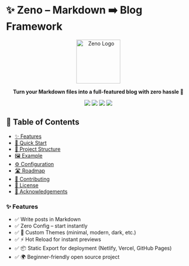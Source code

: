 # ✨ Zeno – Markdown ➡️ Blog Framework
<p align="center"> <img src="docs/images/logo.png" alt="Zeno Logo" width="120"/> </p> <p align="center"> <b>Turn your Markdown files into a full-featured blog with zero hassle 🚀</b> </p> <p align="center"> <a href="LICENSE"><img src="https://img.shields.io/badge/License-MIT-blue.svg"></a> <img src="https://img.shields.io/badge/Node-%3E=18-green"> <img src="https://img.shields.io/badge/PRs-Welcome-brightgreen"> <img src="https://img.shields.io/github/stars/mine3krish/zeno?style=social"> </p>

## 📑 Table of Contents

- [✨ Features](#-features)
- [🚀 Quick Start](#-quick-start)
- [📂 Project Structure](#-project-structure)
- [🖼 Example](#-example)
- [⚙️ Configuration](#️-configuration)
- [🛣 Roadmap](#-roadmap)
- [🤝 Contributing](#-contributing)
- [📜 License](#-license)
- [🙌 Acknowledgements](#-acknowledgements)


### ✨ Features

- ✅ Write posts in Markdown
- ✅ Zero Config – start instantly
- ✅ 🎨 Custom Themes (minimal, modern, dark, etc.)
- ✅ ⚡ Hot Reload for instant previews
- ✅ 📦 Static Export for deployment (Netlify, Vercel, GitHub Pages)
- ✅ 🌍 Beginner-friendly open source project